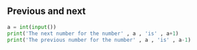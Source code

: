 ## Previous and next


```py
a = int(input())
print('The next number for the number' , a , 'is' , a+1)
print('The previous number for the number' , a , 'is' , a-1)
```
